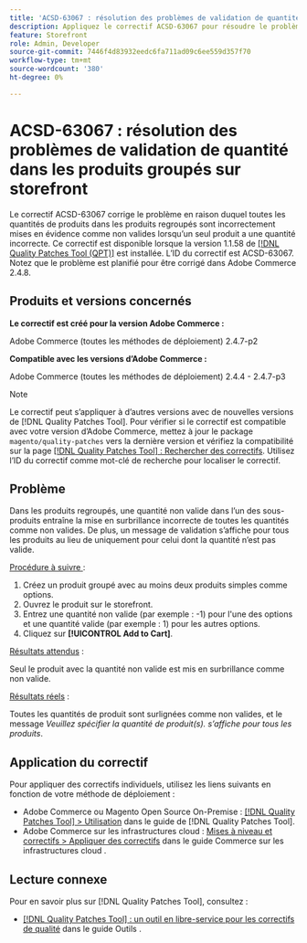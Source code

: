 ```yaml
---
title: 'ACSD-63067 : résolution des problèmes de validation de quantité dans les produits groupés sur storefront'
description: Appliquez le correctif ACSD-63067 pour résoudre le problème d’Adobe Commerce en raison duquel toutes les quantités de produits regroupés sont incorrectement mises en évidence comme non valides lorsqu’un seul produit a une quantité incorrecte.
feature: Storefront
role: Admin, Developer
source-git-commit: 7446f4d83932eedc6fa711ad09c6ee559d357f70
workflow-type: tm+mt
source-wordcount: '380'
ht-degree: 0%

---
```


# ACSD-63067 : résolution des problèmes de validation de quantité dans les produits groupés sur storefront

Le correctif ACSD-63067 corrige le problème en raison duquel toutes les quantités de produits dans les produits regroupés sont incorrectement mises en évidence comme non valides lorsqu’un seul produit a une quantité incorrecte. Ce correctif est disponible lorsque la version 1.1.58 de [[!DNL Quality Patches Tool (QPT)]](/help/tools/quality-patches-tool/quality-patches-tool-to-self-serve-quality-patches.md) est installée. L’ID du correctif est ACSD-63067. Notez que le problème est planifié pour être corrigé dans Adobe Commerce 2.4.8.

## Produits et versions concernés

**Le correctif est créé pour la version Adobe Commerce :**

Adobe Commerce (toutes les méthodes de déploiement) 2.4.7-p2

**Compatible avec les versions d’Adobe Commerce :**

Adobe Commerce (toutes les méthodes de déploiement) 2.4.4 - 2.4.7-p3

>[!NOTE]
>
>Le correctif peut s’appliquer à d’autres versions avec de nouvelles versions de [!DNL Quality Patches Tool]. Pour vérifier si le correctif est compatible avec votre version d’Adobe Commerce, mettez à jour le package `magento/quality-patches` vers la dernière version et vérifiez la compatibilité sur la page [[!DNL Quality Patches Tool] : Rechercher des correctifs](https://experienceleague.adobe.com/tools/commerce-quality-patches/index.html). Utilisez l’ID du correctif comme mot-clé de recherche pour localiser le correctif.

## Problème

Dans les produits regroupés, une quantité non valide dans l’un des sous-produits entraîne la mise en surbrillance incorrecte de toutes les quantités comme non valides. De plus, un message de validation s’affiche pour tous les produits au lieu de uniquement pour celui dont la quantité n’est pas valide.

<u>Procédure à suivre </u> :

1. Créez un produit groupé avec au moins deux produits simples comme options.
1. Ouvrez le produit sur le storefront.
1. Entrez une quantité non valide (par exemple : -1) pour l&#39;une des options et une quantité valide (par exemple : 1) pour les autres options.
1. Cliquez sur **[!UICONTROL Add to Cart]**.

<u>Résultats attendus</u> :

Seul le produit avec la quantité non valide est mis en surbrillance comme non valide.

<u>Résultats réels</u> :

Toutes les quantités de produit sont surlignées comme non valides, et le message *Veuillez spécifier la quantité de produit(s). s’affiche pour tous les produits*.


## Application du correctif

Pour appliquer des correctifs individuels, utilisez les liens suivants en fonction de votre méthode de déploiement :

* Adobe Commerce ou Magento Open Source On-Premise : [[!DNL Quality Patches Tool] > Utilisation](/help/tools/quality-patches-tool/usage.md) dans le guide de [!DNL Quality Patches Tool].
* Adobe Commerce sur les infrastructures cloud : [Mises à niveau et correctifs > Appliquer des correctifs](https://experienceleague.adobe.com/docs/commerce-cloud-service/user-guide/develop/upgrade/apply-patches.html) dans le guide Commerce sur les infrastructures cloud .


## Lecture connexe

Pour en savoir plus sur [!DNL Quality Patches Tool], consultez :

* [[!DNL Quality Patches Tool] : un outil en libre-service pour les correctifs de qualité](/help/tools/quality-patches-tool/quality-patches-tool-to-self-serve-quality-patches.md) dans le guide Outils .
